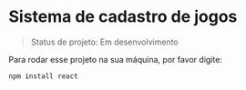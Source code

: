 # Sistema de cadastro de jogos</h1>

>Status de projeto: Em desenvolvimento

Para rodar esse projeto na sua máquina, por favor digite:

```
npm install react
```
